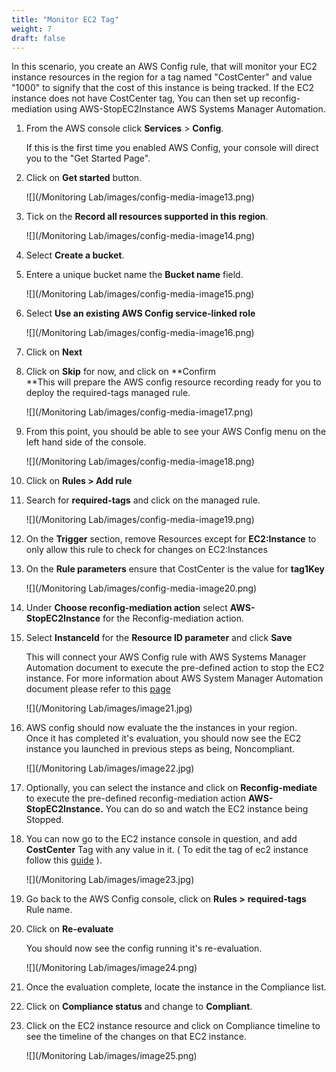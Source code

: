 ```yaml
---
title: "Monitor EC2 Tag"
weight: 7
draft: false
---
```


In this scenario, you create an AWS Config rule, that will monitor your
EC2 instance resources in the region for a tag named "CostCenter" and
value "1000" to signify that the cost of this instance is being tracked.
If the EC2 instance does not have CostCenter tag, You can then set up
reconfig-mediation using AWS-StopEC2Instance AWS Systems Manager Automation.

1.  From the AWS console click **Services** > **Config**.

    If this is the first time you enabled AWS Config, your console will
    direct you to the "Get Started Page".

2.  Click on **Get started** button.

	![](/Monitoring Lab/images/config-media-image13.png)

3.  Tick on the **Record all resources supported in this region**.

	![](/Monitoring Lab/images/config-media-image14.png)

4.  Select **Create a bucket**.

5.  Entere a unique bucket name the **Bucket name** field.

	![](/Monitoring Lab/images/config-media-image15.png)

6.  Select **Use an existing AWS Config service-linked role**

	![](/Monitoring Lab/images/config-media-image16.png)

7.  Click on **Next**

8.  Click on **Skip** for now, and click on **Confirm\
    **This will prepare the AWS config resource recording ready for you
    to deploy the required-tags managed rule.

    ![](/Monitoring Lab/images/config-media-image17.png)
    
9.  From this point, you should be able to see your AWS Config menu on
    the left hand side of the console.

	![](/Monitoring Lab/images/config-media-image18.png)

10. Click on **Rules > Add rule**

11. Search for **required-tags** and click on the managed rule.

    ![](/Monitoring Lab/images/config-media-image19.png)

12. On the **Trigger** section, remove Resources except for
    **EC2:Instance** to only allow this rule to check for changes on
    EC2:Instances

13. On the **Rule parameters** ensure that CostCenter is the value for
    **tag1Key**

    ![](/Monitoring Lab/images/config-media-image20.png)

14. Under **Choose reconfig-mediation action** select **AWS-StopEC2Instance**
    for the Reconfig-mediation action.

15. Select **InstanceId** for the **Resource ID parameter** and click
    **Save**

    This will connect your AWS Config rule with AWS Systems Manager
    Automation document to execute the pre-defined action to stop the
    EC2 instance. For more information about AWS System Manager
    Automation document please refer to this
    [page](https://docs.aws.amazon.com/systems-manager/latest/userguide/automation-documents.html)

    ![](/Monitoring Lab/images/image21.jpg)

16. AWS config should now evaluate the the instances in your region.\
    Once it has completed it's evaluation, you should now see the EC2
    instance you launched in previous steps as being, Noncompliant.

    ![](/Monitoring Lab/images/image22.jpg)

17. Optionally, you can select the instance and click on **Reconfig-mediate**
    to execute the pre-defined reconfig-mediation action
    **AWS-StopEC2Instance.** You can do so and watch the EC2 instance
    being Stopped.

18. You can now go to the EC2 instance console in question, and add
    **CostCenter** Tag with any value in it. ( To edit the tag of ec2
    instance follow this
    [guide](https://docs.aws.amazon.com/AWSEC2/latest/UserGuide/Using_Tags.html#adding-or-deleting-tags)
    ).

	![](/Monitoring Lab/images/image23.jpg)

19. Go back to the AWS Config console, click on **Rules >**
    **required-tags** Rule name.

20. Click on **Re-evaluate**

    You should now see the config running it's re-evaluation.

    ![](/Monitoring Lab/images/image24.png)

21. Once the evaluation complete, locate the instance in the Compliance
    list.

22. Click on **Compliance status** and change to **Compliant**.

23. Click on the EC2 instance resource and click on Compliance timeline
    to see the timeline of the changes on that EC2 instance.

    ![](/Monitoring Lab/images/image25.png)
  